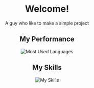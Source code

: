 <div align="center">

# Welcome!
A guy who like to make a simple project

## My Performance
![Most Used Languages](https://github-readme-stats.vercel.app/api/top-langs/?username=nclsAW&layout=compact&theme=dark)

## My Skills
![My Skills](https://skillicons.dev/icons?i=css,js,html,react,php,laravel,mysql&perline=3)

</div>
